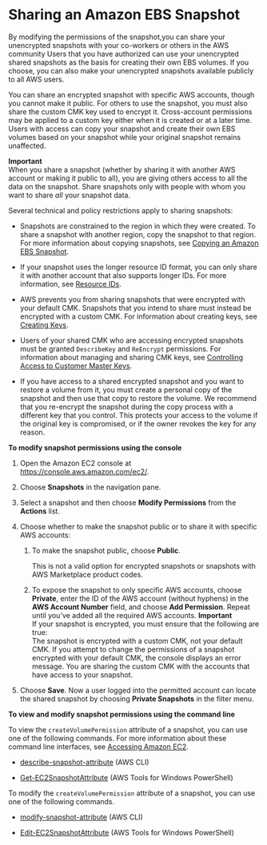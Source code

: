# Sharing an Amazon EBS Snapshot<a name="ebs-modifying-snapshot-permissions"></a>

By modifying the permissions of the snapshot,you can share your unencrypted snapshots with your co\-workers or others in the AWS community Users that you have authorized can use your unencrypted shared snapshots as the basis for creating their own EBS volumes\. If you choose, you can also make your unencrypted snapshots available publicly to all AWS users\. 

You can share an encrypted snapshot with specific AWS accounts, though you cannot make it public\. For others to use the snapshot, you must also share the custom CMK key used to encrypt it\. Cross\-account permissions may be applied to a custom key either when it is created or at a later time\. Users with access can copy your snapshot and create their own EBS volumes based on your snapshot while your original snapshot remains unaffected\. 

**Important**  
When you share a snapshot \(whether by sharing it with another AWS account or making it public to all\), you are giving others access to all the data on the snapshot\. Share snapshots only with people with whom you want to share *all* your snapshot data\. 

Several technical and policy restrictions apply to sharing snapshots:

+ Snapshots are constrained to the region in which they were created\. To share a snapshot with another region, copy the snapshot to that region\. For more information about copying snapshots, see [Copying an Amazon EBS Snapshot](ebs-copy-snapshot.md)\.

+ If your snapshot uses the longer resource ID format, you can only share it with another account that also supports longer IDs\. For more information, see [Resource IDs](http://docs.aws.amazon.com/AWSEC2/latest/UserGuide/resource-ids.html)\.

+ AWS prevents you from sharing snapshots that were encrypted with your default CMK\. Snapshots that you intend to share must instead be encrypted with a custom CMK\. For information about creating keys, see [Creating Keys](http://docs.aws.amazon.com/kms/latest/developerguide/create-keys.html)\. 

+ Users of your shared CMK who are accessing encrypted snapshots must be granted `DescribeKey` and `ReEncrypt` permissions\. For information about managing and sharing CMK keys, see [Controlling Access to Customer Master Keys](http://docs.aws.amazon.com/kms/latest/developerguide/control-access.html)\.

+ If you have access to a shared encrypted snapshot and you want to restore a volume from it, you must create a personal copy of the snapshot and then use that copy to restore the volume\. We recommend that you re\-encrypt the snapshot during the copy process with a different key that you control\. This protects your access to the volume if the original key is compromised, or if the owner revokes the key for any reason\.

**To modify snapshot permissions using the console**

1. Open the Amazon EC2 console at [https://console\.aws\.amazon\.com/ec2/](https://console.aws.amazon.com/ec2/)\.

1. Choose **Snapshots** in the navigation pane\. 

1. Select a snapshot and then choose **Modify Permissions** from the **Actions** list\.

1. Choose whether to make the snapshot public or to share it with specific AWS accounts:

   1. To make the snapshot public, choose **Public**\.

      This is not a valid option for encrypted snapshots or snapshots with AWS Marketplace product codes\.

   1. To expose the snapshot to only specific AWS accounts, choose **Private**, enter the ID of the AWS account \(without hyphens\) in the **AWS Account Number** field, and choose **Add Permission**\. Repeat until you've added all the required AWS accounts\. 
**Important**  
If your snapshot is encrypted, you must ensure that the following are true:  
The snapshot is encrypted with a custom CMK, not your default CMK\. If you attempt to change the permissions of a snapshot encrypted with your default CMK, the console displays an error message\.
You are sharing the custom CMK with the accounts that have access to your snapshot\.

1. Choose **Save**\. Now a user logged into the permitted account can locate the shared snapshot by choosing **Private Snapshots** in the filter menu\.

**To view and modify snapshot permissions using the command line**

To view the `createVolumePermission` attribute of a snapshot, you can use one of the following commands\. For more information about these command line interfaces, see [Accessing Amazon EC2](concepts.md#access-ec2)\.

+ [describe\-snapshot\-attribute](http://docs.aws.amazon.com/cli/latest/reference/ec2/describe-snapshot-attribute.html) \(AWS CLI\)

+ [Get\-EC2SnapshotAttribute](http://docs.aws.amazon.com/powershell/latest/reference/items/Get-EC2SnapshotAttribute.html) \(AWS Tools for Windows PowerShell\)

To modify the `createVolumePermission` attribute of a snapshot, you can use one of the following commands\.

+ [modify\-snapshot\-attribute](http://docs.aws.amazon.com/cli/latest/reference/ec2/modify-snapshot-attribute.html) \(AWS CLI\)

+ [Edit\-EC2SnapshotAttribute](http://docs.aws.amazon.com/powershell/latest/reference/items/Edit-EC2SnapshotAttribute.html) \(AWS Tools for Windows PowerShell\)